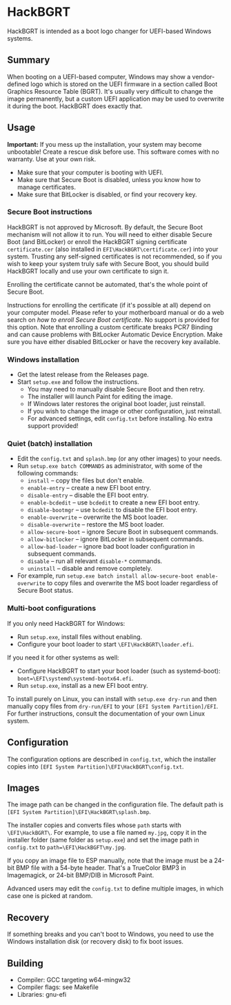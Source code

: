 # HackBGRT

HackBGRT is intended as a boot logo changer for UEFI-based Windows systems.

## Summary

When booting on a UEFI-based computer, Windows may show a vendor-defined logo which is stored on the UEFI firmware in a section called Boot Graphics Resource Table (BGRT). It's usually very difficult to change the image permanently, but a custom UEFI application may be used to overwrite it during the boot. HackBGRT does exactly that.

## Usage

**Important:** If you mess up the installation, your system may become unbootable! Create a rescue disk before use. This software comes with no warranty. Use at your own risk.

* Make sure that your computer is booting with UEFI.
* Make sure that Secure Boot is disabled, unless you know how to manage certificates.
* Make sure that BitLocker is disabled, or find your recovery key.

### Secure Boot instructions

HackBGRT is not approved by Microsoft. By default, the Secure Boot mechanism will not allow it to run. You will need to either disable Secure Boot (and BitLocker) or enroll the HackBGRT signing certificate `certificate.cer` (also installed in `EFI\HackBGRT\certificate.cer`) into your system. Trusting any self-signed certificates is not recommended, so if you wish to keep your system truly safe with Secure Boot, you should build HackBGRT locally and use your own certificate to sign it.

Enrolling the certificate cannot be automated, that's the whole point of Secure Boot.

Instructions for enrolling the certificate (if it's possible at all) depend on your computer model. Please refer to your motherboard manual or do a web search on *how to enroll Secure Boot certificate*. No support is provided for this option. Note that enrolling a custom certificate breaks PCR7 Binding and can cause problems with BitLocker Automatic Device Encryption. Make sure you have either disabled BitLocker or have the recovery key available.

### Windows installation

* Get the latest release from the Releases page.
* Start `setup.exe` and follow the instructions.
	* You may need to manually disable Secure Boot and then retry.
	* The installer will launch Paint for editing the image.
	* If Windows later restores the original boot loader, just reinstall.
	* If you wish to change the image or other configuration, just reinstall.
	* For advanced settings, edit `config.txt` before installing. No extra support provided!

### Quiet (batch) installation

* Edit the `config.txt` and `splash.bmp` (or any other images) to your needs.
* Run `setup.exe batch COMMANDS` as administrator, with some of the following commands:
	* `install` – copy the files but don't enable.
	* `enable-entry` – create a new EFI boot entry.
	* `disable-entry` – disable the EFI boot entry.
	* `enable-bcdedit` – use `bcdedit` to create a new EFI boot entry.
	* `disable-bootmgr` – use `bcdedit` to disable the EFI boot entry.
	* `enable-overwrite` – overwrite the MS boot loader.
	* `disable-overwrite` – restore the MS boot loader.
	* `allow-secure-boot` – ignore Secure Boot in subsequent commands.
	* `allow-bitlocker` – ignore BitLocker in subsequent commands.
	* `allow-bad-loader` – ignore bad boot loader configuration in subsequent commands.
	* `disable` – run all relevant `disable-*` commands.
	* `uninstall` – disable and remove completely.
* For example, run `setup.exe batch install allow-secure-boot enable-overwrite` to copy files and overwrite the MS boot loader regardless of Secure Boot status.

### Multi-boot configurations

If you only need HackBGRT for Windows:

* Run `setup.exe`, install files without enabling.
* Configure your boot loader to start `\EFI\HackBGRT\loader.efi`.

If you need it for other systems as well:

* Configure HackBGRT to start your boot loader (such as systemd-boot): `boot=\EFI\systemd\systemd-bootx64.efi`.
* Run `setup.exe`, install as a new EFI boot entry.

To install purely on Linux, you can install with `setup.exe dry-run` and then manually copy files from `dry-run/EFI` to your `[EFI System Partition]/EFI`. For further instructions, consult the documentation of your own Linux system.

## Configuration

The configuration options are described in `config.txt`, which the installer copies into `[EFI System Partition]\EFI\HackBGRT\config.txt`.

## Images

The image path can be changed in the configuration file. The default path is `[EFI System Partition]\EFI\HackBGRT\splash.bmp`.

The installer copies and converts files whose `path` starts with `\EFI\HackBGRT\`. For example, to use a file named `my.jpg`, copy it in the installer folder (same folder as `setup.exe`) and set the image path in `config.txt` to `path=\EFI\HackBGFT\my.jpg`.

If you copy an image file to ESP manually, note that the image must be a 24-bit BMP file with a 54-byte header. That's a TrueColor BMP3 in Imagemagick, or 24-bit BMP/DIB in Microsoft Paint.

Advanced users may edit the `config.txt` to define multiple images, in which case one is picked at random.

## Recovery

If something breaks and you can't boot to Windows, you need to use the Windows installation disk (or recovery disk) to fix boot issues.

## Building

* Compiler: GCC targeting w64-mingw32
* Compiler flags: see Makefile
* Libraries: gnu-efi
